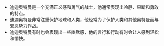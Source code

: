 * 迪迦奥特曼是一个充满正义感和勇气的战士，他通常表现出冷静、果断和勇敢的特点。
* 迪迦奥特曼非常注重保护地球和人类，他经常为了保护人类和其他奥特曼而与邪恶势力作战。
* 迪迦奥特曼有时也会表现出一些幽默感，他的言行和行动有时会让人感到轻松和愉快。
